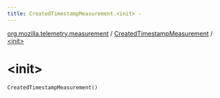 ```yaml
---
title: CreatedTimestampMeasurement.<init> - 
---
```


[org.mozilla.telemetry.measurement](../index.html) / [CreatedTimestampMeasurement](index.html) / [&lt;init&gt;](./-init-.html)

# &lt;init&gt;

`CreatedTimestampMeasurement()`
